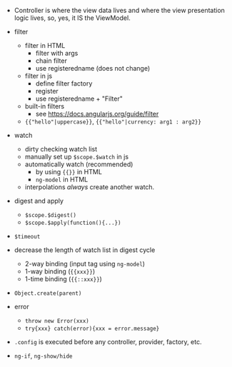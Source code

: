 - Controller is where the view data lives and where the view presentation logic lives, so, yes, it IS the ViewModel.
- filter
  - filter in HTML
    - filter with args
    - chain filter
    - use registeredname (does not change)
  - filter in js
    - define filter factory
    - register
    - use registeredname + "Filter" 
  - built-in filters
    - see https://docs.angularjs.org/guide/filter
  - `{{"hello"|uppercase}}`, `{{"hello"|currency: arg1 : arg2}}` 
- watch
  - dirty checking watch list
  - manually set up `$scope.$watch`  in js
  - automatically watch  (recommended)
    - by using `{{}}` in HTML
    - `ng-model` in HTML
  -  interpolations *always* create another watch.
- digest and apply
  - `$scope.$digest()` 
  - `$scope.$apply(function(){...})` 
- `$timeout`  
- decrease the length of watch list in digest cycle
  - 2-way binding (input tag using `ng-model`)
  - 1-way binding (`{{xxx}}`)
  - 1-time binding (`{{::xxx}}`) 









- `Object.create(parent)` 
- error 
  - `throw new Error(xxx)`
  - `try{xxx} catch(error){xxx = error.message}`
- `.config` is executed before any controller, provider, factory, etc.
- `ng-if`, `ng-show/hide`